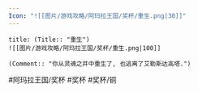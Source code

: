 ```yaml
---
Icon: "![[图片/游戏攻略/阿玛拉王国/奖杯/重生.png|30]]"
---
```

```ad-common-bronze-trophy
title: (Title:: "重生")
![[图片/游戏攻略/阿玛拉王国/奖杯/重生.png|100]]

(Comment:: "你从灵魂之井中重生了, 也逃离了艾勒斯达高塔.")
```

#阿玛拉王国/奖杯 #奖杯 #奖杯/铜
